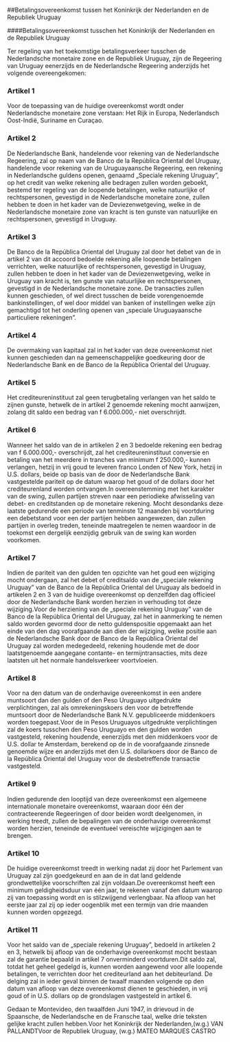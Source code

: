 <meta http-equiv='Content-Type' content='text/html; charset=utf-8' />

##Betalingsovereenkomst tussen het Koninkrijk der Nederlanden en de Republiek Uruguay

####Betalingsovereenkomst tusschen het Koninkrijk der Nederlanden en de Republiek Uruguay

Ter regeling van het toekomstige betalingsverkeer tusschen de Nederlandsche monetaire zone en de Republiek Uruguay, zijn de Regeering van Uruguay eenerzijds en de Nederlandsche Regeering anderzijds het volgende overeengekomen:

### Artikel  1  

Voor de toepassing van de huidige overeenkomst wordt onder Nederlandsche monetaire zone verstaan: Het Rijk in Europa, Nederlandsch Oost-Indië, Suriname en Curaçao.

### Artikel  2  

De Nederlandsche Bank, handelende voor rekening van de Nederlandsche Regeering, zal op naam van de Banco de la República Oriental del Uruguay, handelende voor rekening van de Uruguayaansche Regeering, een rekening in Nederlandsche guldens openen, genaamd „Speciale rekening Uruguay”, op het credit van welke rekening alle bedragen zullen worden geboekt, bestemd ter regeling van de loopende betalingen, welke natuurlijke of rechtspersonen, gevestigd in de Nederlandsche monetaire zone, zullen hebben te doen in het kader van de Deviezenwetgeving, welke in de Nederlandsche monetaire zone van kracht is ten gunste van natuurlijke en rechtspersonen, gevestigd in Uruguay.

### Artikel  3  

De Banco de la República Oriental del Uruguay zal door het debet van de in artikel 2 van dit accoord bedoelde rekening alle loopende betalingen verrichten, welke natuurlijke of rechtspersonen, gevestigd in Uruguay, zullen hebben te doen in het kader van de Deviezenwetgeving, welke in Uruguay van kracht is, ten gunste van natuurlijke en rechtspersonen, gevestigd in de Nederlandsche monetaire zone. De transacties zullen kunnen geschieden, of wel direct tusschen de beide vorengenoemde bankinstellingen, of wel door middel van banken of instellingen welke zijn gemachtigd tot het onderling openen van „speciale Uruguayaansche particuliere rekeningen”.

### Artikel  4  

De overmaking van kapitaal zal in het kader van deze overeenkomst niet kunnen geschieden dan na gemeenschappelijke goedkeuring door de Nederlandsche Bank en de Banco de la República Oriental del Uruguay.

### Artikel  5  

Het crediteureninstituut zal geen terugbetaling verlangen van het saldo te zijnen gunste, hetwelk de in artikel 2 genoemde rekening mocht aanwijzen, zolang dit saldo een bedrag van f 6.000.000,- niet overschrijdt.

### Artikel  6  

Wanneer het saldo van de in artikelen 2 en 3 bedoelde rekening een bedrag van f 6.000.000,- overschrijdt, zal het crediteureninstituut conversie en betaling van het meerdere in tranches van minimum f 250.000,- kunnen verlangen, hetzij in vrij goud te leveren franco Londen of New York, hetzij in U.S. dollars, beide op basis van de door de Nederlandsche Bank vastgestelde pariteit op de datum waarop het goud of de dollars door het crediteurenland worden ontvangen.In overeenstemming met het karakter van de swing, zullen partijen streven naar een periodieke afwisseling van debet- en creditstanden op de monetaire rekening. Mocht desondanks deze laatste gedurende een periode van tenminste 12 maanden bij voortduring een debetstand voor een der partijen hebben aangewezen, dan zullen partijen in overleg treden, teneinde maatregelen te nemen waardoor in de toekomst een dergelijk eenzijdig gebruik van de swing kan worden voorkomen.

### Artikel  7  

Indien de pariteit van den gulden ten opzichte van het goud een wijziging mocht ondergaan, zal het debet of creditsaldo van de „speciale rekening Uruguay” van de Banco de la República Oriental del Uruguay als bedoeld in artikelen 2 en 3 van de huidige overeenkomst op denzelfden dag officieel door de Nederlandsche Bank worden herzien in verhouding tot deze wijziging.Voor de herziening van de „speciale rekening Uruguay” van de Banco de la República Oriental del Uruguay, zal het in aanmerking te nemen saldo worden gevormd door de netto guldenspositie opgemaakt aan het einde van den dag voorafgaande aan dien der wijziging, welke positie aan de Nederlandsche Bank door de Banco de la República Oriental del Uruguay zal worden medegedeeld, rekening houdende met de door laatstgenoemde aangegane contante- en termijntransacties, mits deze laatsten uit het normale handelsverkeer voortvloeien.

### Artikel  8  

Voor na den datum van de onderhavige overeenkomst in een andere muntsoort dan den gulden of den Peso Uruguayo uitgedrukte verplichtingen, zal als omrekeningskoers den voor de betreffende muntsoort door de Nederlandsche Bank N.V. gepubliceerde middenkoers worden toegepast.Voor de in Pesos Uruguayos uitgedrukte verplichtingen zal de koers tusschen den Peso Uruguayo en den gulden worden vastgesteld, rekening houdende, eenerzijds met den middenkoers voor de U.S. dollar te Amsterdam, berekend op de in de voorafgaande zinsnede genoemde wijze en anderzijds met den U.S. dollarkoers door de Banco de la República Oriental del Uruguay voor de desbetreffende transactie vastgesteld.

### Artikel  9  

Indien gedurende den looptijd van deze overeenkomst een algemeene internationale monetaire overeenkomst, waaraan door één der contracteerende Regeeringen of door beiden wordt deelgenomen, in werking treedt, zullen de bepalingen van de onderhavige overeenkomst worden herzien, teneinde de eventueel vereischte wijzigingen aan te brengen.

### Artikel  10  

De huidige overeenkomst treedt in werking nadat zij door het Parlement van Uruguay zal zijn goedgekeurd en aan de in dat land geldende grondwettelijke voorschriften zal zijn voldaan.De overeenkomst heeft een minimum geldigheidsduur van één jaar, te rekenen vanaf den datum waarop zij van toepassing wordt en is stilzwijgend verlengbaar. Na afloop van het eerste jaar zal zij op ieder oogenblik met een termijn van drie maanden kunnen worden opgezegd.

### Artikel  11  

Voor het saldo van de „speciale rekening Uruguay”, bedoeld in artikelen 2 en 3, hetwelk bij afloop van de onderhavige overeenkomst mocht bestaan zal de garantie bepaald in artikel 7 onverminderd voortduren.Dit saldo zal, totdat het geheel gedelgd is, kunnen worden aangewend voor alle loopende betalingen, te verrichten door het crediteurland aan het debiteurland. De delging zal in ieder geval binnen de twaalf maanden volgende op den datum van afloop van deze overeenkomst dienen te geschieden, in vrij goud of in U.S. dollars op de grondslagen vastgesteld in artikel 6.

Gedaan te Montevideo, den twaalfden Juni 1947, in drievoud in de Spaansche, de Nederlandsche en de Fransche taal, welke drie teksten gelijke kracht zullen hebben.Voor het Koninkrijk der Nederlanden,(w.g.) VAN PALLANDTVoor de Republiek Uruguay, (w.g.) MATEO MARQUES CASTRO


